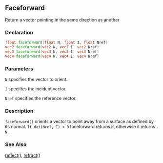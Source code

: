 ## Faceforward
Return a vector pointing in the same direction as another

### Declaration
```glsl
float faceforward(float N, float I, float Nref)  
vec2 faceforward(vec2 N, vec2 I, vec2 Nref)  
vec3 faceforward(vec3 N, vec3 I, vec3 Nref)  
vec4 faceforward(vec4 N, vec4 I, vec4 Nref)
```

### Parameters
```N``` specifies the vector to orient.

```I``` specifies the incident vector.

```Nref``` specifies the reference vector.

### Description
```faceforward()``` orients a vector to point away from a surface as defined by its normal. ```If dot(Nref, I) < 0``` faceforward returns ```N```, otherwise it returns ```-N```.

### See Also
[reflect()](/glossary/?search=reflect), [refract()](/glossary/?search=refract)